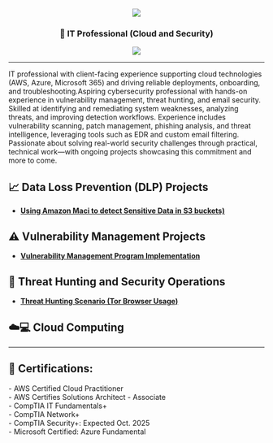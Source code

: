 <h1 align="center">
    <img src="https://readme-typing-svg.herokuapp.com/?font=Righteous&size=35&color=FFA500&center=true&vCenter=true&width=500&height=70&duration=2000&lines=Hello!+👋;+I'm+Zubair+Adekunle!;" />
</h1>

<h3 align="center">👋 IT Professional (Cloud and Security) </h3>

<div align="center">
    <a href="https://www.linkedin.com/in/zubairadekunle"><img src="https://img.shields.io/badge/-LinkedIn-0072b1?&style=for-the-badge&logo=linkedin&logoColor=white" /></a>
</div>

---

IT professional with client-facing experience supporting cloud technologies (AWS, Azure, Microsoft 365) and driving reliable deployments, onboarding, and troubleshooting.Aspiring cybersecurity professional with hands-on experience in vulnerability management, threat hunting, and email security. Skilled at identifying and remediating system weaknesses, analyzing threats, and improving detection workflows. Experience includes vulnerability scanning, patch management, phishing analysis, and threat intelligence, leveraging tools such as EDR and custom email filtering. Passionate about solving real-world security challenges through practical, technical work—with ongoing projects showcasing this commitment and more to come.


## 📈 Data Loss Prevention (DLP) Projects

- **[Using Amazon Maci to detect Sensitive Data in S3 buckets)](https://github.com/abzubade/Amazon-Macie-to-Detect-Sensitive-Data-in-a-S3-Bucket)**

## ⚠️  Vulnerability Management Projects

- **[Vulnerability Management Program Implementation](https://github.com/abzubade/vulnerability-management-lab)**

## 🚨  Threat Hunting and Security Operations

- **[Threat Hunting Scenario (Tor Browser Usage)](https://github.com/abzubade/Threat-Hunting-Project/tree/main)**

## ☁️💻 Cloud Computing 

  
---

<h2>📜 Certifications:</h2>
- AWS Certified Cloud Practitioner <br> - AWS Certifies Solutions Architect - Associate <br> - CompTIA IT Fundamentals+ <br>- CompTIA Network+ <br> - CompTIA Security+: Expected Oct. 2025 <br> - Microsoft Certified: Azure Fundamental 
